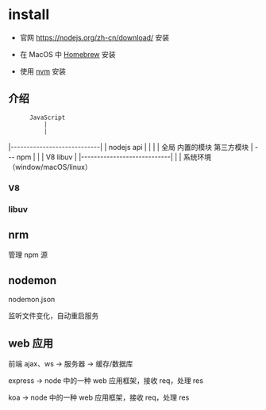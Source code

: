 # install

* 官网 <https://nodejs.org/zh-cn/download/> 安装

* 在 MacOS 中 [Homebrew](https://brew.sh/) 安装

* 使用 [nvm](https://github.com/nvm-sh/nvm) 安装

## 介绍

          JavaScript
              |
              |
|----------------------------|
|         nodejs api         |
|                            |
|   全局  内置的模块  第三方模块 | --- npm
|                            |
|   V8             libuv     |
|----------------------------|
              |
              |
  系统环境（window/macOS/linux）

### V8

### libuv

## nrm

管理 npm 源

## nodemon

nodemon.json

监听文件变化，自动重启服务

## web 应用

前端 ajax、ws -> 服务器 -> 缓存/数据库

express -> node 中的一种 web 应用框架，接收 req，处理 res

koa -> node 中的一种 web 应用框架，接收 req，处理 res
